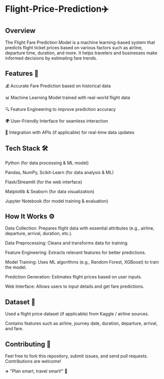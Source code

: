 # Flight-Price-Prediction✈️
## Overview 
The Flight Fare Prediction Model is a machine learning-based system that predicts flight ticket prices based on various factors such as airline, departure time, duration, and more. It helps travelers and businesses make informed decisions by estimating fare trends.
## Features 🚀
💰 Accurate Fare Prediction based on historical data

📊 Machine Learning Model trained with real-world flight data

🔍 Feature Engineering to improve prediction accuracy

🌍 User-Friendly Interface for seamless interaction

📡 Integration with APIs (if applicable) for real-time data updates
## Tech Stack 🛠️
Python (for data processing & ML model)

Pandas, NumPy, Scikit-Learn (for data analysis & ML)

Flask/Streamlit (for the web interface)

Matplotlib & Seaborn (for data visualization)

Jupyter Notebook (for model training & evaluation)
## How It Works ⚙️
Data Collection: Prepares flight data with essential attributes (e.g., airline, departure, arrival, duration, etc.).

Data Preprocessing: Cleans and transforms data for training.

Feature Engineering: Extracts relevant features for better predictions.

Model Training: Uses ML algorithms (e.g., Random Forest, XGBoost) to train the model.

Prediction Generation: Estimates flight prices based on user inputs.

Web Interface: Allows users to input details and get fare predictions.
## Dataset 📂
Used a flight price dataset (if applicable) from Kaggle / airline sources.

Contains features such as airline, journey date, duration, departure, arrival, and fare.
## Contributing 🤝
Feel free to fork this repository, submit issues, and send pull requests. Contributions are welcome!

✈️ "Plan smart, travel smart!" 🛫
